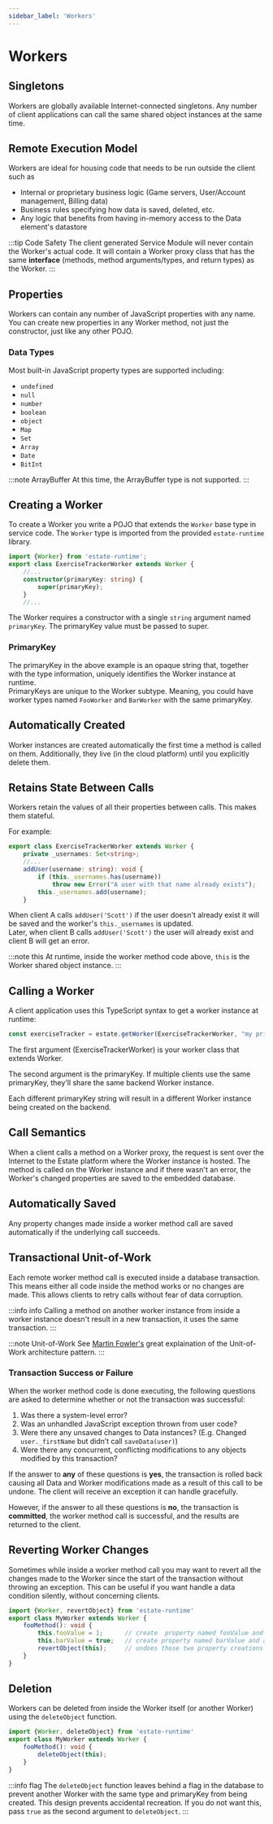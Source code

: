 ```yaml
---
sidebar_label: 'Workers'
---
```


# Workers

## Singletons

Workers are globally available Internet-connected singletons. Any number of client applications can call the same shared object instances at the same time.

## Remote Execution Model

Workers are ideal for housing code that needs to be run outside the client such as

* Internal or proprietary business logic (Game servers, User/Account management, Billing data)
* Business rules specifying how data is saved, deleted, etc.
* Any logic that benefits from having in-memory access to the Data element's datastore

:::tip Code Safety
The client generated Service Module will never contain the Worker's actual code. It will contain a Worker proxy class that has the same **interface** (methods, method arguments/types, and return types) as the Worker.
:::

## Properties

Workers can contain any number of JavaScript properties with any name. You can create new properties in any Worker method, not just the constructor, just like any other POJO.

### Data Types

Most built-in JavaScript property types are supported including:

* `undefined`
* `null`
* `number`
* `boolean`
* `object`
* `Map`
* `Set`
* `Array`
* `Date`
* `BitInt`

:::note ArrayBuffer
At this time, the ArrayBuffer type is not supported.
:::

## Creating a Worker

To create a Worker you write a POJO that extends the `Worker` base type in service code. The `Worker` type is imported from the provided `estate-runtime` library.

```typescript
import {Worker} from 'estate-runtime';
export class ExerciseTrackerWorker extends Worker {
    //...
    constructor(primaryKey: string) {
        super(primaryKey);
    }
    //...
```

The Worker requires a constructor with a single `string` argument named `primaryKey`. The primaryKey value must be passed to super.

### PrimaryKey

The primaryKey in the above example is an opaque string that, together with the type information, uniquely identifies the Worker instance at runtime.  
PrimaryKeys are unique to the Worker subtype. Meaning, you could have worker types named `FooWorker` and `BarWorker` with the same primaryKey.

## Automatically Created

Worker instances are created automatically the first time a method is called on them. Additionally, they live (in the cloud platform) until you explicitly delete them.

## Retains State Between Calls

Workers retain the values of all their properties between calls. This makes them stateful.

For example:

```typescript
export class ExerciseTrackerWorker extends Worker {
    private _usernames: Set<string>;
    //...
    addUser(username: string): void {
        if (this._usernames.has(username))
            throw new Error("A user with that name already exists");
        this._usernames.add(username);
    }
```

When client A calls `addUser('Scott')` if the user doesn't already exist it will be saved and the worker's `this._usernames` is updated.  
Later, when client B calls `addUser('Scott')` the user will already exist and client B will get an error.

:::note this
At runtime, inside the worker method code above, `this` is the Worker shared object instance.
:::

## Calling a Worker

A client application uses this TypeScript syntax to get a worker instance at runtime:

```typescript
const exerciseTracker = estate.getWorker(ExerciseTrackerWorker, "my primary key");
```

The first argument (ExerciseTrackerWorker) is your worker class that extends Worker.

The second argument is the primaryKey. If multiple clients use the same primaryKey, they'll share the same backend Worker instance.

Each different primaryKey string will result in a different Worker instance being created on the backend.

## Call Semantics

When a client calls a method on a Worker proxy, the request is sent over the Internet to the Estate platform where the Worker instance is hosted. The method is called on the Worker instance and if there wasn't an error, the Worker's changed properties are saved to the embedded database.

## Automatically Saved

Any property changes made inside a worker method call are saved automatically if the underlying call succeeds.

## Transactional Unit-of-Work

Each remote worker method call is executed inside a database transaction. This means either all code inside the method works or no changes are made. This allows clients to retry calls without fear of data corruption.

:::info info
Calling a method on another worker instance from inside a worker instance doesn't result in a new transaction, it uses the same transaction.
:::

:::note Unit-of-Work
See [Martin Fowler's](https://martinfowler.com/eaaCatalog/unitOfWork.html) great explaination of the Unit-of-Work architecture pattern.
:::

### Transaction Success or Failure

When the worker method code is done executing, the following questions are asked to determine whether or not the transaction was successful:

1. Was there a system-level error?
2. Was an unhandled JavaScript exception thrown from user code?
3. Were there any unsaved changes to Data instances? (E.g. Changed `user._firstName` but didn’t call `saveData(user)`)
4. Were there any concurrent, conflicting modifications to any objects modified by this transaction?

If the answer to **any** of these questions is **yes**, the transaction is rolled back causing all Data and Worker modifications made as a result of this call to be undone. The client will receive an exception it can handle gracefully.

However, if the answer to all these questions is **no**, the transaction is **committed**, the worker method call is successful, and the results are returned to the client.  

## Reverting Worker Changes

Sometimes while inside a worker method call you may want to revert all the changes made to the Worker since the start of the transaction without throwing an exception. This can be useful if you want handle a data condition silently, without concerning clients.

```typescript
import {Worker, revertObject} from 'estate-runtime'
export class MyWorker extends Worker {
    fooMethod(): void {
        this.fooValue = 1;      // create  property named fooValue and assign the value 1     
        this.barValue = true;   // create property named barValue and assign the value true
        revertObject(this);     // undoes those two property creations
    }
}
```

## Deletion

Workers can be deleted from inside the Worker itself (or another Worker) using the `deleteObject` function.

```typescript
import {Worker, deleteObject} from 'estate-runtime'
export class MyWorker extends Worker {
    fooMethod(): void {
        deleteObject(this);
    }
}
```

:::info flag
The `deleteObject` function leaves behind a flag in the database to prevent another Worker with the same type and primaryKey from being created. This design prevents accidental recreation. If you do not want this, pass `true` as the second argument to `deleteObject`.
:::
